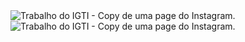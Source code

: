 <div>
<img src="https://blogger.googleusercontent.com/img/a/AVvXsEjP3GK6nBbjGBJGhoIShYMbNv-Twt80kMPimvEFj59rRAO15ZHd1yQwCsJAteJO7gWwARB3KbwG2EMVjdoe6r0JnxruiyaYN_PH9W76gGGKnAjEQtabmUBzRBuMV8_dWjsj32_ei-sjbshIIJPK4iWVyPQf53pVst4bAawOY9vdQHL9LXzu9Zva598-=w250-h355" alt="Trabalho do IGTI - Copy de uma page do Instagram.">
</div>

<div width="600px" height="600px">
    <img src="https://blogger.googleusercontent.com/img/a/AVvXsEjP3GK6nBbjGBJGhoIShYMbNv-Twt80kMPimvEFj59rRAO15ZHd1yQwCsJAteJO7gWwARB3KbwG2EMVjdoe6r0JnxruiyaYN_PH9W76gGGKnAjEQtabmUBzRBuMV8_dWjsj32_ei-sjbshIIJPK4iWVyPQf53pVst4bAawOY9vdQHL9LXzu9Zva598-=w640-h355" alt="Trabalho do IGTI - Copy de uma page do Instagram.">
</div>
